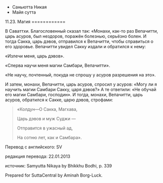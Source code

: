 









* Саньютта Никая
* Майя сутта


11\.23\. Магия
\=\=\=\=\=\=\=\=\=\=\=\=



В Саваттхи\. Благословенный сказал так: «Монахи, как\-то раз Вепачитти, царь асуров, был нездоров, поражён болезнью, серьёзно болен\. И тогда Сакка, царь дэвов, отправился к Вепачитти, чтобы справиться о его здоровье\. Вепачитти увидел Сакку издали и обратился к нему:


«Излечи меня, царь дэвов»\.


«Сперва научи меня магии Самбари, Вепачитти»\.


«Не научу, почтенный, покуда не спрошу у асуров разрешения на это»\.


И затем, монахи, Вепачитти, царь асуров, спросил у асуров: «Могу ли я научить магии Самбари Сакку, царя дэвов?» А те ответили: «Не обучай его магии Самбари, господин»\. И тогда, монахи, Вепачитти, царь асуров, обратился к Сакке, царю дэвов, строфами:



> «Колдун—О Сакка, Магхава,  
> 
> Царь дэвов и муж Суджи —  
> 
> Отправится в ужасный ад,  
> 
> На сотню лет, как и Самбара»\.



Перевод с английского: SV


редакция перевода: 22\.01\.2013


источник: Samyutta Nikaya by Bhikkhu Bodhi, p\. 339


Prepared for SuttaCentral by Aminah Borg\-Luck\.







